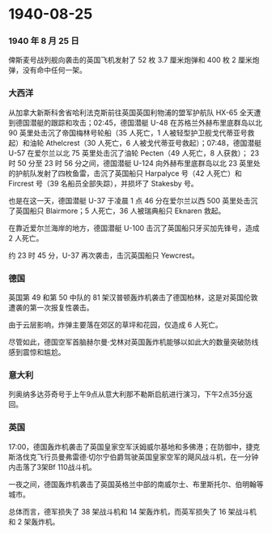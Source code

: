 # 1940-08-25

### 1940 年 8 月 25 日

俾斯麦号战列舰向袭击的英国飞机发射了 52 枚 3.7 厘米炮弹和 400 枚 2
厘米炮弹，没有命中任何一架。

### 大西洋

从加拿大新斯科舍省哈利法克斯前往英国英国利物浦的盟军护航队 HX-65
全天遭到德国潜艇的跟踪和攻击；02:45，德国潜艇 U-48
在苏格兰外赫布里底群岛以北 90 英里处击沉了帝国梅林号轮船（35 人死亡，1
人被轻型护卫舰戈代蒂亚号救起）和油轮 Athelcrest（30 人死亡，6
人被戈代蒂亚号救起）；07:48，德国潜艇 U-57 在爱尔兰以北 75
英里处击沉了油轮 Pecten（49 人死亡，8 人获救）； 23 时 50 分至 23 时 56
分之间，德国潜艇 U-124 向外赫布里底群岛以北 23
英里处的护航队发射了四枚鱼雷，击沉了英国船只 Harpalyce 号（42 人死亡）和
Fircrest 号（39 名船员全部失踪），并损坏了 Stakesby 号。

也是在这一天，德国潜艇 U-37 于凌晨 1 点 46 分在爱尔兰以西 500
英里处击沉了英国船只 Blairmore；5 人死亡，36 人被瑞典船只 Eknaren 救起。

在靠近爱尔兰海岸的地方，德国潜艇 U-100 击沉了英国船只牙买加先锋号，造成
2 人死亡。

约 23 时 45 分，U-37 再次袭击，击沉英国船只 Yewcrest。

### 德国

英国第 49 和第 50 中队的 81
架汉普顿轰炸机袭击了德国柏林，这是对英国伦敦遭袭的第一次报复性袭击。

由于云层影响，炸弹主要落在郊区的草坪和花园，仅造成 6 人死亡。

尽管如此，德国空军首脑赫尔曼·戈林对英国轰炸机能够以如此大的数量突破防线感到震惊和尴尬。

### 意大利

列奥纳多达芬奇号于上午9点从意大利那不勒斯启航进行演习，下午2点35分返回。

### 英国

17:00，德国轰炸机袭击了英国皇家空军沃姆威尔基地和多佛港；在防御中，捷克斯洛伐克飞行员曼弗雷德·切尔宁伯爵驾驶英国皇家空军的飓风战斗机，在一分钟内击落了3架Bf
110战斗机。

一夜之间，德国轰炸机袭击了英国英格兰中部的南威尔士、布里斯托尔、伯明翰等城市。

总体而言，德军损失了 38 架战斗机和 14 架轰炸机，而英军损失了 16
架战斗机和 2 架轰炸机。
